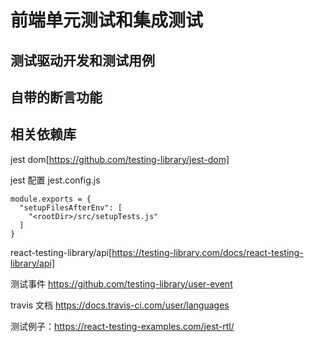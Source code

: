 # 前端单元测试和集成测试


## 测试驱动开发和测试用例




## 自带的断言功能






## 相关依赖库
jest dom[https://github.com/testing-library/jest-dom]


jest 配置
jest.config.js
```
module.exports = {
  "setupFilesAfterEnv": [
    "<rootDir>/src/setupTests.js"
  ]
}
```

react-testing-library/api[https://testing-library.com/docs/react-testing-library/api]

测试事件  https://github.com/testing-library/user-event

travis 文档 https://docs.travis-ci.com/user/languages

测试例子：https://react-testing-examples.com/jest-rtl/